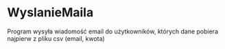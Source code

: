 # WyslanieMaila
Program wysyła wiadomość email do użytkowników, których dane pobiera najpierw z pliku csv (email, kwota)
